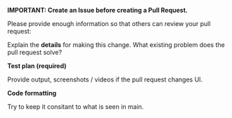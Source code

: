 **IMPORTANT: Create an Issue before creating a Pull Request.**

Please provide enough information so that others can review your pull request:

<!-- You can skip this if it's simple documantaion. -->

Explain the **details** for making this change. What existing problem does the pull request solve?

<!-- Example: When "Adding a function to do X", explain why it is necessary to have a way to do X. -->

**Test plan (required)**

Provide output, screenshots / videos if the pull request changes UI.

**Code formatting**

Try to keep it consitant to what is seen in main. 

